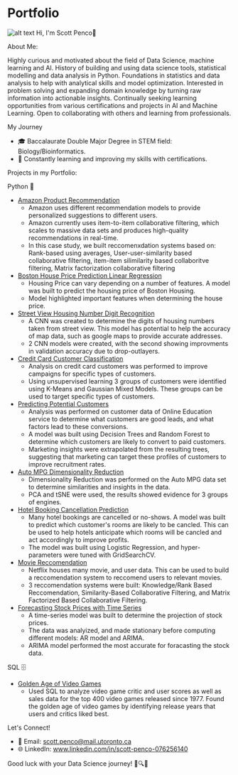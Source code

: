 # Portfolio
![alt text](https://api.careers.fresenius.com/images/4a9e0fed-f1d2-49ce-92d1-8af5ba2df041)
Hi, I'm Scott Penco👋

About Me:

Highly curious and motivated about the field of Data Science, machine learning and AI. History of building and using data science tools, statistical modelling and data analysis in Python. Foundations in statistics and data analysis to help with analytical skills and model optimization. Interested in problem solving and expanding domain knowledge by turning raw information into actionable insights. Continually seeking learning opportunities from various certifications and projects in AI and Machine Learning. Open to collaborating with others and learning from professionals.

My Journey
- 🎓 Baccalaurate Double Major Degree in STEM field: Biology/Bioinformatics.
- 🌱 Constantly learning and improving my skills with certifications.


Projects in my Portfolio:

Python 🐍
-  [Amazon Product Recommendation](https://github.com/scottpenco/Portfolio/tree/main/Amazon%20Product%20Recommendation)
    - Amazon uses different recommendation models to provide personalized suggestions to different users.
    - Amazon currently uses item-to-item collaborative filtering, which scales to massive data sets and produces high-quality recommendations in real-time.
    - In this case study, we built reccomenxdation systems based on: Rank-based using averages, User-user-similarity based collaborative filtering, item-item silimilarity based collaboritve filtering, Matrix factorization collaborative filtering
- [Boston House Price Prediction Linear Regression](https://github.com/scottpenco/Portfolio/tree/main/Boston%20House%20Price%20Prediction%20Linear%20Regression%20Scott%20Penco)
    - Housing Price can vary depending on a number of features. A model was built to predict the housing price of Boston Housing.
    - Model highlighted important features when determining the house price. 
- [Street View Housing Number Digit Recognition](https://github.com/scottpenco/Portfolio/tree/main/Convolutional%20Neural%20Networks%20Street%20View%20Housing%20Number%20Digit%20Recognition)
    - A CNN was created to determine the digits of housing numbers taken from street view. This model has potential to help the accuracy of map data, such as google maps to provide accurate addresses.
    - 2 CNN models were created, with the second showing improvments in validation accuracy due to drop-outlayers. 
- [Credit Card Customer Classification](https://github.com/scottpenco/Portfolio/tree/main/Credit%20Card%20Customer%20Unsupervised%20Learning%20Classification)
    - Analysis on credit card customers was performed to improve campaigns for specific types of customers.
    - Using unsupervised learning 3 groups of customers were identified using K-Means and Gaussian Mixed Models. These groups can be used to target specific types of customers. 
- [Predicting Potential Customers](https://github.com/scottpenco/Portfolio/tree/main/Decision%20Trees%20and%20Random%20Forest%20-%20Predicting%20Potential%20Customers)
    - Analysis was performed on customer data of Online Education service to determine what customers are good leads, and what factors lead to these conversions.
    - A model was built using Decision Trees and Random Forest to determine which customers are likely to convert to paid customers.
    - Marketing insights were extrapolated from the resulting trees, suggesting that marketing can target these profiles of customers to improve recruitment rates.
- [Auto MPG Dimensionality Reduction](https://github.com/scottpenco/Portfolio/tree/main/Dimensionality%20Reduction)
    - Dimensionality Reduction was performed on the Auto MPG data set to determine similarities and insights in the data.
    - PCA and tSNE were used, the results showed evidence for 3 groups of engines.
- [Hotel Booking Cancellation Prediction](https://github.com/scottpenco/Portfolio/tree/main/Hotel%20Booking%20Cancellation%20Prediction%20Classification%20-%20%20Scott%20Penco)
    - Many hotel bookings are cancelled or no-shows. A model was built to predict which customer's rooms are likely to be cancled. This can be used to help hotels anticipate which rooms will be cancled and act accordingly to improve profits.
    - The model was built using Logistic Regression, and hyper-parameters were tuned with GridSearchCV.
- [Movie Reccomendation](https://github.com/scottpenco/Portfolio/tree/main/Movie%20Reccomendation)
    - Netflix houses many movie, and user data. This can be used to build a reccomendation system to reccomend users to relevant movies.
    - 3 reccomendation systems were built: Knowledge/Rank Based Reccomendation, Similarity-Based Collaborative Filtering, and Matrix Factorized Based Collaborative Filtering.
- [Forecasting Stock Prices with Time Series](https://github.com/scottpenco/Portfolio/tree/main/Time%20Series%20-%20Forecasting%20Stock%20Prices)
    - A time-series model was built to determine the projection of stock prices.
    - The data was analyized, and made stationary before computing different models: AR model and ARIMA.
    - ARIMA model performed the most accurate for foracasting the stock data.

SQL 🗄️
-  [Golden Age of Video Games](https://github.com/scottpenco/Portfolio/tree/main/Golden%20Age%20of%20Video%20Games)
    - Used SQL to analyze video game critic and user scores as well as sales data for the top 400 video games released since 1977. Found the golden age of video games by identifying release years that users and critics liked best.

Let's Connect!
- 📧 Email: scott.penco@mail.utoronto.ca
- 🌐 LinkedIn: www.linkedin.com/in/scott-penco-076256140

Good luck with your Data Science journey! 🚀🔍🤖

